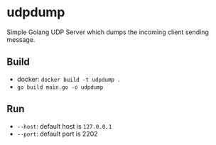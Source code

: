 # udpdump

Simple Golang UDP Server which dumps the incoming client sending message.

## Build
* docker: `docker build -t udpdump .`
* `go build main.go -o udpdump`

## Run
* `--host`: default host is `127.0.0.1`
* `--port`: default port is 2202
